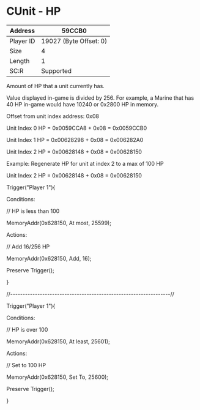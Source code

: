 
#  CUnit - HP
Address   | 59CCB0
----------|-------------
Player ID | 19027 (Byte Offset: 0)
Size 	  | 4
Length 	  | 1
SC:R      | Supported

Amount of HP that a unit currently has.

Value displayed in-game is divided by 256.  For example, a Marine that has 40 HP in-game would have 10240 or 0x2800 HP in memory.

Offset from unit index address: 0x08
Unit Index 0 HP = 0x0059CCA8 + 0x08 = 0x0059CCB0
Unit Index 1 HP = 0x00628298 + 0x08 = 0x006282A0
Unit Index 2 HP = 0x00628148 + 0x08 = 0x00628150

Example: Regenerate HP for unit at index 2 to a max of 100 HP

Unit Index 2 HP = 0x00628148 + 0x08 = 0x00628150

Trigger("Player 1"){
Conditions:
  // HP is less than 100
  MemoryAddr(0x628150, At most, 25599);

Actions:
  // Add 16/256 HP
  MemoryAddr(0x628150, Add, 16);
  Preserve Trigger();
}

//-----------------------------------------------------------------//

Trigger("Player 1"){
Conditions:
  // HP is over 100
  MemoryAddr(0x628150, At least, 25601);

Actions:
  // Set to 100 HP
  MemoryAddr(0x628150, Set To, 25600);
  Preserve Trigger();
}
